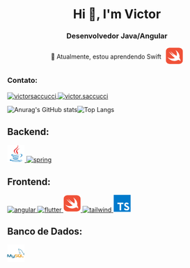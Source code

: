 <h1 align="center">Hi 👋, I'm Victor</h1>
<h3 align="center">Desenvolvedor Java/Angular</h3>

<div style="display: flex; justify-content: center; align-items: center;">
  <span style="margin-right: 10px;">🌱 Atualmente, estou aprendendo Swift</span>
  <a href="https://raw.githubusercontent.com/devicons/devicon/master/icons/swift/swift-original.svg" target="_blank"> <img src="https://raw.githubusercontent.com/devicons/devicon/master/icons/swift/swift-original.svg" alt="swift" width="40" height="40"/> </a>
</div>

<h3 align="left">Contato:</h3>
<p align="left">
  <a href="https://linkedin.com/in/victorsaccucci" target="blank">
    <img align="center" src="https://raw.githubusercontent.com/rahuldkjain/github-profile-readme-generator/master/src/images/icons/Social/linked-in-alt.svg" alt="victorsaccucci" height="30" width="40" />
  </a>
  <a href="https://instagram.com/victor.saccucci" target="blank">
    <img align="center" src="https://raw.githubusercontent.com/rahuldkjain/github-profile-readme-generator/master/src/images/icons/Social/instagram.svg" alt="victor.saccucci" height="30" width="40" />
  </a>
</p>

<div style="display: flex;">
  <img src="https://github-readme-stats.vercel.app/api?username=victorsaccucci&show_icons=true&theme=radical" alt="Anurag's GitHub stats">
  <img src="https://github-readme-stats.vercel.app/api/top-langs/?username=victorsaccucci&layout=compact&theme=radical" alt="Top Langs">
</div>

<html lang="en">
<head>
    <meta charset="UTF-8">
    <meta name="viewport" content="width=device-width, initial-scale=1.0">
    <title>Languages and Tools</title>
</head>
<body>

<h2>Backend:</h2>
<div>
    <a href="https://www.java.com" target="_blank" rel="noreferrer">
        <img src="https://raw.githubusercontent.com/devicons/devicon/master/icons/java/java-original.svg" alt="java" width="40" height="40"/>
    </a>
    <a href="https://spring.io/" target="_blank" rel="noreferrer">
        <img src="https://www.vectorlogo.zone/logos/springio/springio-icon.svg" alt="spring" width="40" height="40"/>
    </a>
</div>

<h2>Frontend:</h2>
<div>
    <a href="https://angular.io" target="_blank" rel="noreferrer">
        <img src="https://angular.io/assets/images/logos/angular/angular.svg" alt="angular" width="40" height="40"/>
    </a>
    <a href="https://flutter.dev" target="_blank" rel="noreferrer">
        <img src="https://www.vectorlogo.zone/logos/flutterio/flutterio-icon.svg" alt="flutter" width="40" height="40"/>
    </a>
    <a href="https://developer.apple.com/swift/" target="_blank" rel="noreferrer">
        <img src="https://raw.githubusercontent.com/devicons/devicon/master/icons/swift/swift-original.svg" alt="swift" width="40" height="40"/>
    </a>
    <a href="https://tailwindcss.com/" target="_blank" rel="noreferrer">
        <img src="https://www.vectorlogo.zone/logos/tailwindcss/tailwindcss-icon.svg" alt="tailwind" width="40" height="40"/>
    </a>
    <a href="https://www.typescriptlang.org/" target="_blank" rel="noreferrer">
        <img src="https://raw.githubusercontent.com/devicons/devicon/master/icons/typescript/typescript-original.svg" alt="typescript" width="40" height="40"/>
    </a>
</div>

<h2>Banco de Dados:</h2>
<div>
    <a href="https://www.mysql.com/" target="_blank" rel="noreferrer">
        <img src="https://raw.githubusercontent.com/devicons/devicon/master/icons/mysql/mysql-original-wordmark.svg" alt="mysql" width="40" height="40"/>
    </a>
</div>

</body>
</html>
